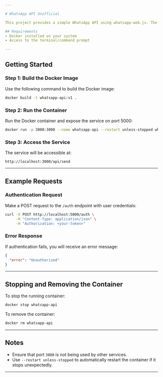 ```yaml
---

# WhatsApp API Unofficial

This project provides a simple WhatsApp API using whatsapp-web.js. The service is containerized using Docker for easy deployment and scalability.

## Requirements
- Docker installed on your system
- Access to the terminal/command prompt

---
```


## Getting Started

### Step 1: Build the Docker Image
Use the following command to build the Docker image:
```bash
docker build -t whatsapp-api:v1 .
```

### Step 2: Run the Container
Run the Docker container and expose the service on port 5000:
```bash
docker run -p 3000:3000 --name whatsapp-api --restart unless-stopped whatsapp-api:v1
```

### Step 3: Access the Service
The service will be accessible at:
```
http://localhost:3000/api/send
```

---

## Example Requests

### Authentication Request
Make a POST request to the `/auth` endpoint with user credentials:
```bash
curl -X POST http://localhost:5000/auth \
     -H "Content-Type: application/json" \
     -H "Authorization: <your-token>"
```

### Error Response
If authentication fails, you will receive an error message:
```json
{
  "error": "Unauthorized"
}
```

---

## Stopping and Removing the Container
To stop the running container:
```bash
docker stop whatsapp-api
```

To remove the container:
```bash
docker rm whatsapp-api
```

---

## Notes
- Ensure that port `3000` is not being used by other services.
- Use `--restart unless-stopped` to automatically restart the container if it stops unexpectedly.

---
